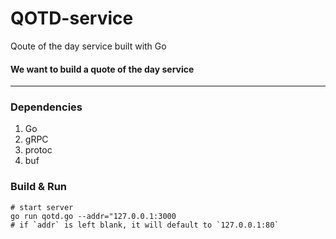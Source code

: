 # QOTD-service
Qoute of the day service built with Go


#### We want to build a quote of the day service
- - -
### Dependencies
1. Go
2. gRPC
3. protoc
4. buf


### Build & Run

```
# start server
go run qotd.go --addr="127.0.0.1:3000
# if `addr` is left blank, it will default to `127.0.0.1:80`
```

